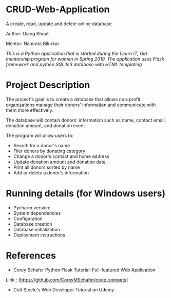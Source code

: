 # CRUD-Web-Application
A create, read, update and delete online database

Author:  Giang Khuat

Mentor: Namrata Bilurkar

*This is a Python application that is started during the Learn IT, Girl mentorship program for women in Spring 2019.
The application uses Flask framework and python SQLite3 database with HTML templating*

#  Project Description

The project's goal is to create a database that allows non-profit organizations manage their donors' information and communicate with them more effectively.

The database will contain donors' information such as name, contact email, donation amount, and donation event

The program will allow users to:
 * Search for a donor's name
 * Filer donors by donating category
 * Change a donor's contact and home address
 * Update donation amount and donation date.
 * Print all donors sorted by name
 * Add or delete a donor's information
 
# Running details (for Windows users)

* Pycharm version: 
* System dependencies
* Configuration
* Database creation
* Database initialization
* Deployment instructions

# References

* Corey Schafer Python Flask Tutorial: Full-featured Web Application

Link : [https://github.com/CoreyMSchafer/code_snippets]

* Colt Steele's Web Developer Tutorial on Udemy
